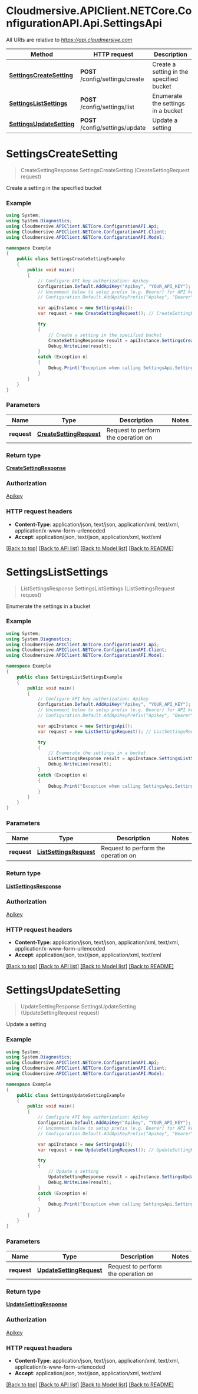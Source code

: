 # Cloudmersive.APIClient.NETCore.ConfigurationAPI.Api.SettingsApi

All URIs are relative to *https://api.cloudmersive.com*

Method | HTTP request | Description
------------- | ------------- | -------------
[**SettingsCreateSetting**](SettingsApi.md#settingscreatesetting) | **POST** /config/settings/create | Create a setting in the specified bucket
[**SettingsListSettings**](SettingsApi.md#settingslistsettings) | **POST** /config/settings/list | Enumerate the settings in a bucket
[**SettingsUpdateSetting**](SettingsApi.md#settingsupdatesetting) | **POST** /config/settings/update | Update a setting


<a name="settingscreatesetting"></a>
# **SettingsCreateSetting**
> CreateSettingResponse SettingsCreateSetting (CreateSettingRequest request)

Create a setting in the specified bucket

### Example
```csharp
using System;
using System.Diagnostics;
using Cloudmersive.APIClient.NETCore.ConfigurationAPI.Api;
using Cloudmersive.APIClient.NETCore.ConfigurationAPI.Client;
using Cloudmersive.APIClient.NETCore.ConfigurationAPI.Model;

namespace Example
{
    public class SettingsCreateSettingExample
    {
        public void main()
        {
            // Configure API key authorization: Apikey
            Configuration.Default.AddApiKey("Apikey", "YOUR_API_KEY");
            // Uncomment below to setup prefix (e.g. Bearer) for API key, if needed
            // Configuration.Default.AddApiKeyPrefix("Apikey", "Bearer");

            var apiInstance = new SettingsApi();
            var request = new CreateSettingRequest(); // CreateSettingRequest | Request to perform the operation on

            try
            {
                // Create a setting in the specified bucket
                CreateSettingResponse result = apiInstance.SettingsCreateSetting(request);
                Debug.WriteLine(result);
            }
            catch (Exception e)
            {
                Debug.Print("Exception when calling SettingsApi.SettingsCreateSetting: " + e.Message );
            }
        }
    }
}
```

### Parameters

Name | Type | Description  | Notes
------------- | ------------- | ------------- | -------------
 **request** | [**CreateSettingRequest**](CreateSettingRequest.md)| Request to perform the operation on | 

### Return type

[**CreateSettingResponse**](CreateSettingResponse.md)

### Authorization

[Apikey](../README.md#Apikey)

### HTTP request headers

 - **Content-Type**: application/json, text/json, application/xml, text/xml, application/x-www-form-urlencoded
 - **Accept**: application/json, text/json, application/xml, text/xml

[[Back to top]](#) [[Back to API list]](../README.md#documentation-for-api-endpoints) [[Back to Model list]](../README.md#documentation-for-models) [[Back to README]](../README.md)

<a name="settingslistsettings"></a>
# **SettingsListSettings**
> ListSettingsResponse SettingsListSettings (ListSettingsRequest request)

Enumerate the settings in a bucket

### Example
```csharp
using System;
using System.Diagnostics;
using Cloudmersive.APIClient.NETCore.ConfigurationAPI.Api;
using Cloudmersive.APIClient.NETCore.ConfigurationAPI.Client;
using Cloudmersive.APIClient.NETCore.ConfigurationAPI.Model;

namespace Example
{
    public class SettingsListSettingsExample
    {
        public void main()
        {
            // Configure API key authorization: Apikey
            Configuration.Default.AddApiKey("Apikey", "YOUR_API_KEY");
            // Uncomment below to setup prefix (e.g. Bearer) for API key, if needed
            // Configuration.Default.AddApiKeyPrefix("Apikey", "Bearer");

            var apiInstance = new SettingsApi();
            var request = new ListSettingsRequest(); // ListSettingsRequest | Request to perform the operation on

            try
            {
                // Enumerate the settings in a bucket
                ListSettingsResponse result = apiInstance.SettingsListSettings(request);
                Debug.WriteLine(result);
            }
            catch (Exception e)
            {
                Debug.Print("Exception when calling SettingsApi.SettingsListSettings: " + e.Message );
            }
        }
    }
}
```

### Parameters

Name | Type | Description  | Notes
------------- | ------------- | ------------- | -------------
 **request** | [**ListSettingsRequest**](ListSettingsRequest.md)| Request to perform the operation on | 

### Return type

[**ListSettingsResponse**](ListSettingsResponse.md)

### Authorization

[Apikey](../README.md#Apikey)

### HTTP request headers

 - **Content-Type**: application/json, text/json, application/xml, text/xml, application/x-www-form-urlencoded
 - **Accept**: application/json, text/json, application/xml, text/xml

[[Back to top]](#) [[Back to API list]](../README.md#documentation-for-api-endpoints) [[Back to Model list]](../README.md#documentation-for-models) [[Back to README]](../README.md)

<a name="settingsupdatesetting"></a>
# **SettingsUpdateSetting**
> UpdateSettingResponse SettingsUpdateSetting (UpdateSettingRequest request)

Update a setting

### Example
```csharp
using System;
using System.Diagnostics;
using Cloudmersive.APIClient.NETCore.ConfigurationAPI.Api;
using Cloudmersive.APIClient.NETCore.ConfigurationAPI.Client;
using Cloudmersive.APIClient.NETCore.ConfigurationAPI.Model;

namespace Example
{
    public class SettingsUpdateSettingExample
    {
        public void main()
        {
            // Configure API key authorization: Apikey
            Configuration.Default.AddApiKey("Apikey", "YOUR_API_KEY");
            // Uncomment below to setup prefix (e.g. Bearer) for API key, if needed
            // Configuration.Default.AddApiKeyPrefix("Apikey", "Bearer");

            var apiInstance = new SettingsApi();
            var request = new UpdateSettingRequest(); // UpdateSettingRequest | Request to perform the operation on

            try
            {
                // Update a setting
                UpdateSettingResponse result = apiInstance.SettingsUpdateSetting(request);
                Debug.WriteLine(result);
            }
            catch (Exception e)
            {
                Debug.Print("Exception when calling SettingsApi.SettingsUpdateSetting: " + e.Message );
            }
        }
    }
}
```

### Parameters

Name | Type | Description  | Notes
------------- | ------------- | ------------- | -------------
 **request** | [**UpdateSettingRequest**](UpdateSettingRequest.md)| Request to perform the operation on | 

### Return type

[**UpdateSettingResponse**](UpdateSettingResponse.md)

### Authorization

[Apikey](../README.md#Apikey)

### HTTP request headers

 - **Content-Type**: application/json, text/json, application/xml, text/xml, application/x-www-form-urlencoded
 - **Accept**: application/json, text/json, application/xml, text/xml

[[Back to top]](#) [[Back to API list]](../README.md#documentation-for-api-endpoints) [[Back to Model list]](../README.md#documentation-for-models) [[Back to README]](../README.md)

